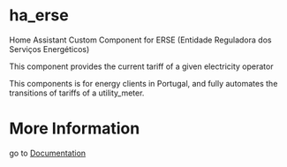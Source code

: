 # ha_erse
Home Assistant Custom Component for ERSE (Entidade Reguladora dos Serviços Energéticos)

This component provides the current tariff of a given electricity operator

This components is for energy clients in Portugal, and fully automates the transitions of tariffs of a utility_meter.

# More Information

go to [Documentation](https://github.com/dgomes/ha_erse)
